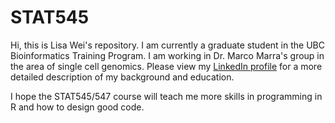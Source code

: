 # STAT545

Hi, this is Lisa Wei's repository. I am currently a graduate student in the UBC Bioinformatics Training Program. I am working in Dr. Marco Marra's group in the area of single cell genomics. Please view my [LinkedIn profile](https://ca.linkedin.com/in/lisa-wei-7806a373) for a more detailed description of my background and education.


I hope the STAT545/547 course will teach me more skills in programming in R and how to design good code.